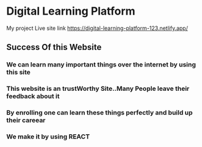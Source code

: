 # Digital Learning Platform
My project Live site link https://digital-learning-platform-123.netlify.app/

## Success Of this Website



### We can learn many important things over the internet by using this site

### This website is an trustWorthy Site..Many People leave their feedback about it

### By enrolling one can learn these things perfectly and build up their careear 

### We make it by using REACT

